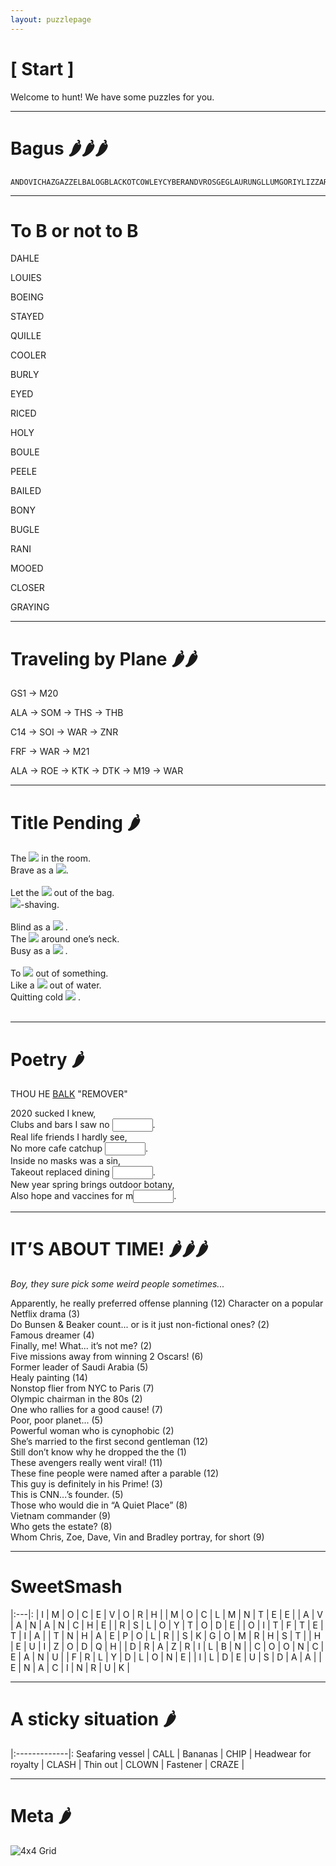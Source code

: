```yaml
---
layout: puzzlepage
---
```


# [ Start ]

Welcome to hunt! We have some puzzles for you.

<!-- Text can be **bold**, _italic_, or ~~strikethrough~~ -->

<!--- [Link to another page](./another-page.html). --->


<!--- ![Octocat](https://github.githubassets.com/images/icons/emoji/octocat.png) -->


* * * 

# Bagus 🌶️🌶️🌶️

```
ANDOVICHAZGAZZELBALOGBLACKOTCOWLEYCYBERANDVROSGEGLAURUNGLLUMGORIYLIZZARDLMIALUIFERLURZMALACIOBLINOCTROKPISTACOPOSVOICERAINRASILONRMOSSELOBSIBYSLIHEENSNOWFLAKWACHIEFWEDIGO
```

* * * 

# To B or not to B

DAHLE

LOUIES

BOEING

STAYED

QUILLE

COOLER

BURLY

EYED

RICED

HOLY

BOULE

PEELE

BAILED

BONY

BUGLE

RANI

MOOED

CLOSER

GRAYING

* * * 


<!--<div class='focusable' tabindex=0> </div> -->

# Traveling by Plane 🌶️🌶️

GS1 → M20

ALA → SOM → THS → THB

C14 → SOI → WAR  → ZNR 

FRF →  WAR → M21

ALA → ROE → KTK → DTK → M19 → WAR



* * * 

# Title Pending 🌶️

  
  <div class='joeri'>
    The <img src="{{site.baseurl}}/assets/images/animal01.png"> in the room.  
   </div>
  <div class='joeri'>
    Brave as a <img src="{{site.baseurl}}/assets/images/animal02.png">.  
  </div>
  
  <br>

  <div class='joeri'>
    Let the <img src="{{site.baseurl}}/assets/images/animal03.png"> out of the bag.  
  </div>
  <div class='joeri'>
    <img src="{{sites.baseurl}}/assets/images/animal04.png">-shaving.  
  </div>

  <br>

  <div class='joeri'>
    Blind as a <img src="{{site.baseurl}}/assets/images/animal05.png"> .  
  </div>
  <div class='joeri'>
    The <img src="{{site.baseurl}}/assets/images/animal06.png">  around one’s neck.   
  </div>
  <div class='joeri'>
    Busy as a <img src="{{site.baseurl}}/assets/images/animal07.png"> .   
  </div>

  <br>

  <div class='joeri'>
    To <img src="{{site.baseurl}}/assets/images/animal08.png">  out of something.  
  </div>
  <div class='joeri'>
    Like a <img src="{{site.baseurl}}/assets/images/animal09.png">  out of water.   
  </div>
  <div class='joeri'>
   Quitting cold <img src="{{site.baseurl}}/assets/images/animal10.png"> .   
  </div>

  <br>

* * * 

# Poetry 🌶️

THOU HE <u>BALK</u> "REMOVER"

2020 sucked I knew,  
Clubs and bars I saw no <input type="text" size='5' class="poetry">.  
Real life friends I hardly see,  
No more cafe catchup <input type="text" size='5' class="poetry">.  
Inside no masks was a sin,  
Takeout replaced dining <input type="text" size='5' class="poetry">.  
New year spring brings outdoor botany,  
Also hope and vaccines for m<input type="text" size='5' class="poetry">.  

* * * 

# IT’S ABOUT TIME! 🌶️🌶️🌶️

_Boy, they sure pick some weird people sometimes..._

Apparently, he really preferred offense planning (12)
Character on a popular Netflix drama (3)    
Do Bunsen & Beaker count... or is it just non-fictional ones? (2)   
Famous dreamer (4)  
Finally, me! What... it’s not me? (2)   
Five missions away from winning 2 Oscars! (6)   
Former leader of Saudi Arabia (5)   
Healy painting (14)     
Nonstop flier from NYC to Paris (7)     
Olympic chairman in the 80s (2)     
One who rallies for a good cause! (7)   
Poor, poor planet... (5)    
Powerful woman who is cynophobic (2)    
She’s married to the first second gentleman (12)    
Still don’t know why he dropped the the (1)   
These avengers really went viral! (11)  
These fine people were named after a parable (12)   
This guy is definitely in his Prime! (3)    
This is CNN...’s founder. (5)   
Those who would die in “A Quiet Place” (8)  
Vietnam commander (9)   
Who gets the estate? (8)    
Whom Chris, Zoe, Dave, Vin and Bradley portray, for short (9)   

* * * 

# SweetSmash

|:---|:
| I | M | O | C | E | V | O | R | H |
| M | O | C | L | M | N | T | E | E |
| A | V | A | N | A | N | C | H | E |
| R | S | L | O | Y | T | O | D | E |
| O | I | T | F | T | E | T | I | A |
| T | N | H | A | E | P | O | L | R |
| S | K | G | O | M | R | H | S | T |
| H | E | U | I | Z | O | D | Q | H |
| D | R | A | Z | R | I | L | B | N |
| C | O | O | N | C | E | A | N | U |
| F | R | L | Y | D | L | O | N | E |
| I | L | D | E | U | S | D | A | A |
| E | N | A | C | I | N | R | U | K |

* * * 

# A sticky situation 🌶️

|:-------------|:
Seafaring vessel | CALL |
Bananas |  CHIP |
Headwear for royalty |  CLASH |
Thin out |   CLOWN |
Fastener |   CRAZE |

* * * 
# Meta 🌶️

<img src="{{site.baseurl}}/assets/images/Grid.png" alt="4x4 Grid">

